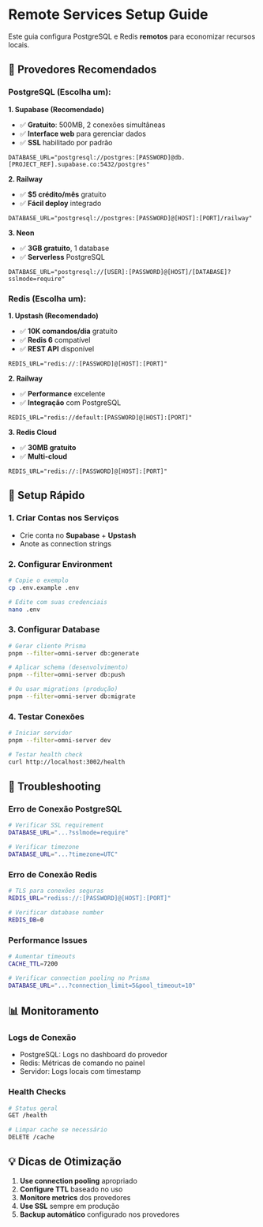# Remote Services Setup Guide

Este guia configura PostgreSQL e Redis **remotos** para economizar recursos locais.

## 🎯 Provedores Recomendados

### PostgreSQL (Escolha um):

**1. Supabase (Recomendado)**
- ✅ **Gratuito**: 500MB, 2 conexões simultâneas
- ✅ **Interface web** para gerenciar dados
- ✅ **SSL** habilitado por padrão
```env
DATABASE_URL="postgresql://postgres:[PASSWORD]@db.[PROJECT_REF].supabase.co:5432/postgres"
```

**2. Railway**
- ✅ **$5 crédito/mês** gratuito
- ✅ **Fácil deploy** integrado
```env
DATABASE_URL="postgresql://postgres:[PASSWORD]@[HOST]:[PORT]/railway"
```

**3. Neon**
- ✅ **3GB gratuito**, 1 database
- ✅ **Serverless** PostgreSQL
```env
DATABASE_URL="postgresql://[USER]:[PASSWORD]@[HOST]/[DATABASE]?sslmode=require"
```

### Redis (Escolha um):

**1. Upstash (Recomendado)**
- ✅ **10K comandos/dia** gratuito
- ✅ **Redis 6** compatível
- ✅ **REST API** disponível
```env
REDIS_URL="redis://:[PASSWORD]@[HOST]:[PORT]"
```

**2. Railway**
- ✅ **Performance** excelente
- ✅ **Integração** com PostgreSQL
```env
REDIS_URL="redis://default:[PASSWORD]@[HOST]:[PORT]"
```

**3. Redis Cloud**
- ✅ **30MB gratuito**
- ✅ **Multi-cloud**
```env
REDIS_URL="redis://:[PASSWORD]@[HOST]:[PORT]"
```

## 🚀 Setup Rápido

### 1. Criar Contas nos Serviços
- Crie conta no **Supabase** + **Upstash**
- Anote as connection strings

### 2. Configurar Environment
```bash
# Copie o exemplo
cp .env.example .env

# Edite com suas credenciais
nano .env
```

### 3. Configurar Database
```bash
# Gerar cliente Prisma
pnpm --filter=omni-server db:generate

# Aplicar schema (desenvolvimento)
pnpm --filter=omni-server db:push

# Ou usar migrations (produção)
pnpm --filter=omni-server db:migrate
```

### 4. Testar Conexões
```bash
# Iniciar servidor
pnpm --filter=omni-server dev

# Testar health check
curl http://localhost:3002/health
```

## 🔧 Troubleshooting

### Erro de Conexão PostgreSQL
```bash
# Verificar SSL requirement
DATABASE_URL="...?sslmode=require"

# Verificar timezone
DATABASE_URL="...?timezone=UTC"
```

### Erro de Conexão Redis
```bash
# TLS para conexões seguras
REDIS_URL="rediss://:[PASSWORD]@[HOST]:[PORT]"

# Verificar database number
REDIS_DB=0
```

### Performance Issues
```bash
# Aumentar timeouts
CACHE_TTL=7200

# Verificar connection pooling no Prisma
DATABASE_URL="...?connection_limit=5&pool_timeout=10"
```

## 📊 Monitoramento

### Logs de Conexão
- PostgreSQL: Logs no dashboard do provedor
- Redis: Métricas de comando no painel
- Servidor: Logs locais com timestamp

### Health Checks
```bash
# Status geral
GET /health

# Limpar cache se necessário
DELETE /cache
```

## 💡 Dicas de Otimização

1. **Use connection pooling** apropriado
2. **Configure TTL** baseado no uso
3. **Monitore metrics** dos provedores
4. **Use SSL** sempre em produção
5. **Backup automático** configurado nos provedores